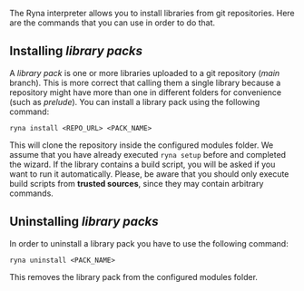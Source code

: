 The Ryna interpreter allows you to install libraries from git repositories. Here are the commands that you can
use in order to do that.

## Installing *library packs*

A *library pack* is one or more libraries uploaded to a git repository (*main* branch). This is more correct that calling them a single library
because a repository might have more than one in different folders for convenience (such as *prelude*). You can install a library pack using the following
command:

```
ryna install <REPO_URL> <PACK_NAME>
```

This will clone the repository inside the configured modules folder. We assume that you have already executed `ryna setup` 
before and completed the wizard. If the library contains a build script, you will be asked if you want to run it automatically. Please, be aware
that you should only execute build scripts from **trusted sources**, since they may contain arbitrary commands.

## Uninstalling *library packs*

In order to uninstall a library pack you have to use the following command:

```
ryna uninstall <PACK_NAME>
```

This removes the library pack from the configured modules folder.
